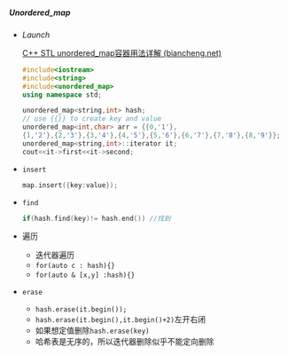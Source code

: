 ##### Unordered_map

* *Launch*

  [C++ STL unordered_map容器用法详解 (biancheng.net)](http://c.biancheng.net/view/7231.html)

  ```c++
  #include<iostream>
  #include<string>
  #include<unordered_map>
  using namespace std;
  
  unordered_map<string,int> hash;
  // use {{}} to create key and value
  unordered_map<int,char> arr = {{0,'1'},
  {1,'2'},{2,'3'},{3,'4'},{4,'5'},{5,'6'},{6,'7'},{7,'8'},{8,'9'}}; 
  unordered_map<string,int>::iterator it;
  cout<<it->first<<it->second;
  ```

* `insert`

  ```c++
  map.insert({key:value});
  ```

* `find`

  ```c++
  if(hash.find(key)!= hash.end()) //找到
  ```

* 遍历

  * 迭代器遍历
  * `for(auto c : hash){}`
  * `for(auto & [x,y] :hash){}`
  
* `erase`

  * `hash.erase(it.begin());`
  * `hash.erase(it.begin(),it.begin()+2)`左开右闭
  * 如果想定值删除`hash.erase(key)`
  * 哈希表是无序的，所以迭代器删除似乎不能定向删除